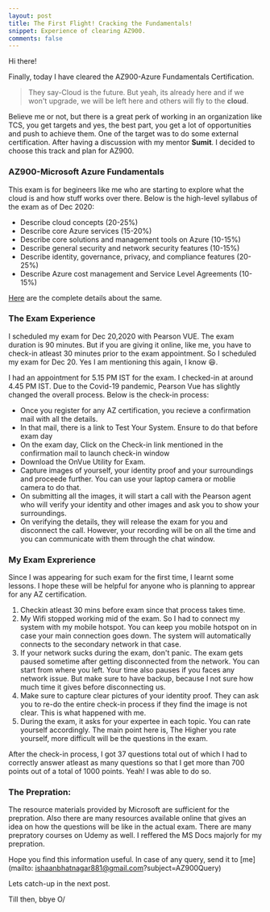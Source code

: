 ```yaml
---
layout: post
title: The First Flight! Cracking the Fundamentals!
snippet: Experience of clearing AZ900.
comments: false
---
```


Hi there!

<p>Finally, today I have cleared the AZ900-Azure Fundamentals Certification.</p>

>They say-Cloud is the future. But yeah, its already here and if we won't upgrade, we will be left here and others will fly to the <strong>cloud</strong>.

<p>Believe me or not, but there is a great perk of working in an organization like TCS, you get targets and yes, the best part, you get a lot of opportunities and push to achieve them. One of the target was to do some external certification. After having a discussion with my mentor <strong>Sumit</strong>. I decided to choose this track and plan for AZ900.</p>

### AZ900-Microsoft Azure Fundamentals

<p>This exam is for begineers like me who are starting to explore what the cloud is and how stuff works over there. Below is the high-level syllabus of the exam as of Dec 2020:
<ul>
<li>Describe cloud concepts (20-25%)</li>
<li>Describe core Azure services (15-20%)</li>
<li>Describe core solutions and management tools on Azure (10-15%)</li>
<li>Describe general security and network security features (10-15%)</li>
<li>Describe identity, governance, privacy, and compliance features (20-25%)</li>
<li>Describe Azure cost management and Service Level Agreements (10-15%)</li>
</ul>
</p>

[Here](https://docs.microsoft.com/en-us/learn/certifications/exams/az-900) are the complete details about the same.

### The Exam Experience

<p>I scheduled my exam for Dec 20,2020 with Pearson VUE. The exam duration is 90 minutes. But if you are giving it online, like me, you have to check-in atleast 30 minutes prior to the exam appointment. So I scheduled my exam for Dec 20. Yes I am mentioning this again, I know 😆.

I had an appointment for 5.15 PM IST for the exam. I checked-in at around 4.45 PM IST. Due to the Covid-19 pandemic, Pearson Vue has slightly changed the overall process. Below is the check-in process:
<ul>
<li>Once you register for any AZ certification, you recieve a confirmation mail with all the details.</li>
<li>In that mail, there is a link to Test Your System. Ensure to do that before exam day</li>
<li>On the exam day, Click on the Check-in link mentioned in the confirmation mail to launch check-in window</li>
<li>Download the OnVue Utility for Exam.</li>
<li>Capture images of yourself, your identity proof and your surroundings and proceede further. You can use your laptop camera or moblie camera to do that.</li>
<li>On submitting all the images, it will start a call with the Pearson agent who will verify your identity and other images and ask you to show your surroundings.</li>
<li>On verifying the details, they will release the exam for you and disconnect the call. However, your recording will be on all the time and you can communicate with them through the chat window.</li>
</ul>
</p>

### My Exam Exprerience
<p>Since I was appearing for such exam for the first time, I learnt some lessons. I hope these will be helpful for anyone who is planning to apprear for any AZ certification.
</p>

<p><ol>
<li> Checkin atleast 30 mins before exam since that process takes time.</li>
<li> My Wifi stopped working mid of the exam. So I had to connect my system with my mobile hotspot. You can keep you mobile hotspot on in case your main connection goes down. The system will automatically connects to the secondary network in that case.</li>
<li> If your network sucks during the exam, don't panic. The exam gets paused sometime after getting disconnected from the network. You can start from where you left. Your time also pauses if you faces any network issue. But make sure to have backup, because I not sure how much time it gives before disconnecting us.</li>
<li> Make sure to capture clear pictures of your identity proof. They can ask you to re-do the entire check-in process if they find the image is not clear. This is what happened with me.</li>
<li> During the exam, it asks for your expertee in each topic. You can rate yourself accordingly. The main point here is, The Higher you rate yourself, more difficult will be the questions in the exam.</li>
</ol></p>

<p>After the check-in process, I got 37 questions total out of which I had to correctly answer atleast as many questions so that I get more than 700 points out of a total of 1000 points. Yeah! I was able to do so.  </p>

### The Prepration:

<p>The resource materials provided by Microsoft are sufficient for the prepration. Also there are many resources available online that gives an idea on how the questions will be like in the actual exam. There are many prepratory courses on Udemy as well. I reffered the MS Docs majorly for my prepration.</p>

Hope you find this information useful.
In case of any query, send it to [me](mailto: ishaanbhatnagar881@gmail.com?subject=AZ900Query)

Lets catch-up in the next post.

Till then, bbye O/